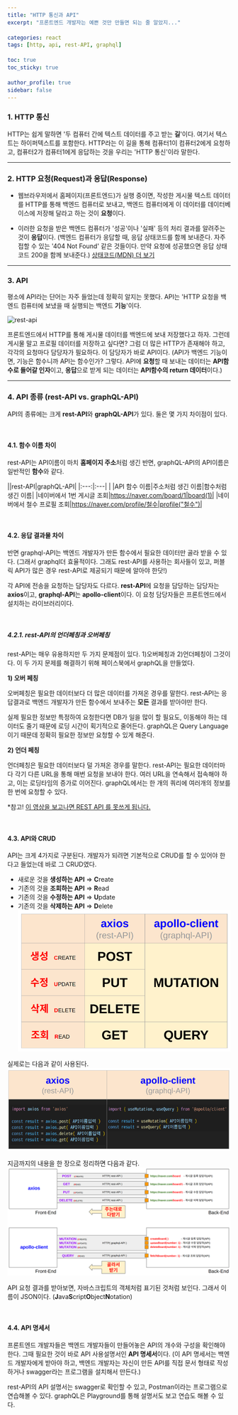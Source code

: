 ```yaml
---
title: "HTTP 통신과 API"
excerpt: "프론트엔드 개발자는 예쁜 것만 만들면 되는 줄 알았지..."

categories: react
tags: [http, api, rest-API, graphql]

toc: true
toc_sticky: true

author_profile: true
sidebar: false
---
```


### 1. HTTP 통신

HTTP는 쉽게 말하면 '두 컴퓨터 간에 텍스트 데이터를 주고 받는 **길**'이다. 여기서 텍스트는 하이퍼텍스트를 포함한다. HTTP라는 이 길을 통해 컴퓨터1이 컴퓨터2에게 요청하고, 컴퓨터2가 컴퓨터1에게 응답하는 것을 우리는 'HTTP 통신'이라 말한다.

---

### 2. HTTP 요청(Request)과 응답(Response)

- 웹브라우저에서 홈페이지(프론트엔드)가 실행 중이면, 작성한 게시물 텍스트 데이터를 HTTP를 통해 백엔드 컴퓨터로 보내고, 백엔드 컴퓨터에게 이 데이터를 데이터베이스에 저장해 달라고 하는 것이 **요청**이다.

- 이러한 요청을 받은 백엔드 컴퓨터가 '성공'이나 '실패' 등의 처리 결과를 알려주는 것이 **응답**이다.
  (백엔드 컴퓨터가 응답할 때, 응답 상태코드를 함께 보내준다. 자주 접할 수 있는 '404 Not Found' 같은 것들이다. 만약 요청에 성공했으면 응답 상태코드 200을 함께 보내준다.)
  [상태코드(MDN) 더 보기](https://developer.mozilla.org/ko/docs/Web/HTTP/Status)

---

### 3. API

평소에 API라는 단어는 자주 들었는데 정확히 알지는 못했다. API는 'HTTP 요청을 백엔드 컴퓨터에 보냈을 때 실행되는 백엔드 **기능**'이다.

![rest-api](https://medium.com/analytics-vidhya/building-an-api-to-fetch-memes-using-python-and-flask-f0991a949be0)

프론트엔드에서 HTTP를 통해 게시물 데이터를 백엔드에 보내 저장했다고 하자. 그런데 게시물 말고 프로필 데이터를 저장하고 싶다면? 그럼 더 많은 HTTP가 존재해야 하고, 각각의 요청마다 담당자가 필요하다. 이 담당자가 바로 API이다.
(API가 백엔드 기능이면, 기능은 함수니까 API는 함수인가? 그렇다. API에 **요청**할 때 보내는 데이터는 **API함수로 들어갈 인자**이고, **응답**으로 받게 되는 데이터는 **API함수의 return 데이터**이다.)

---

### 4. API 종류 (rest-API vs. graphQL-API)

API의 종류에는 크게 **rest-API**와 **graphQL-API**가 있다. 둘은 몇 가지 차이점이 있다.

<br>

#### 4.1. 함수 이름 차이

rest-API는 API이름이 마치 **홈페이지 주소**처럼 생긴 반면, graphQL-API의 API이름은 일반적인 **함수**와 같다.

||rest-API|graphQL-API|
|:---:|:---| |
|API 함수 이름|주소처럼 생긴 이름|함수처럼 생긴 이름|
|네이버에서 1번 게시글 조회|https://naver.com/board/1|board(1)|
|네이버에서 철수 프로필 조회|https://naver.com/profile/철수|profile("철수")|

<br>

#### 4.2. 응답 결과물 차이

반면 graphql-API는 백엔드 개발자가 만든 함수에서 필요한 데이터만 골라 받을 수 있다. (그래서 graphql더 효율적이다. 그래도 rest-API를 사용하는 회사들이 있고, 퍼블릭 API가 많은 경우 rest-API로 제공되기 때문에 알아야 한닷!)

각 API에 전송을 요청하는 담당자도 다르다. **rest-API**에 요청을 담당하는 담당자는 **axios**이고, **graphql-API**는 **apollo-client**이다. 이 요청 담당자들은 프론트엔드에서 설치하는 라이브러리이다.

<br>

##### 4.2.1. rest-API의 언더페칭과 오버페칭

rest-API는 매우 유용하지만 두 가지 문제점이 있다. 1)오버페칭과 2)언더페칭이 그것이다. 이 두 가지 문제를 해결하기 위해 페이스북에서 graphQL을 만들었다.

**1) 오버 페칭**

오버페칭은 필요한 데이터보다 더 많은 데이터를 가져온 경우를 말한다. rest-API는 응답결과로 백엔드 개발자가 만든 함수에서 보내주는 **모든** 결과를 받아야만 한다.

실제 필요한 정보만 특정하여 요청한다면 DB가 일을 많이 할 필요도, 이동해야 하는 데이터도 줄기 때문에 로딩 시간이 획기적으로 줄어든다. graphQL은 Query Language이기 때문데 정확히 필요한 정보만 요청할 수 있게 해준다.

**2) 언더 페칭**

언더페칭은 필요한 데이터보다 덜 가져온 경우를 말한다. rest-API는 필요한 데이터마다 각기 다른 URL을 통해 매번 요청을 보내야 한다. 여러 URL을 연속해서 접속해야 하고, 이는 로딩타임의 증가로 이어진다. graphQL에서는 한 개의 쿼리에 여러개의 정보를 한 번에 요청할 수 있다.

\*참고! [이 영상을 보고나면 REST API 를 못쓰게 됩니다.](https://www.youtube.com/watch?v=N-81mS2vldI)

<br>

#### 4.3. API와 CRUD

API는 크게 4가지로 구분된다. 개발자가 되려면 기본적으로 CRUD를 할 수 있어야 한다고 들었는데 바로 그 CRUD였다.

- 새로운 것을 **생성하는 API** => **C**reate
- 기존의 것을 **조회하는 API** => **R**ead
- 기존의 것을 **수정하는 API** => **U**pdate
- 기존의 것을 **삭제하는 API** => **D**elete
  ![crud](/assets/images/api/crud.png)

실제로는 다음과 같이 사용된다.
![crud_usage](/assets/images/api/crud_usage.png)

지금까지의 내용을 한 장으로 정리하면 다음과 같다.
![api_summary](/assets/images/api/api_summary.png)

API 요청 결과를 받아보면, 자바스크립트의 객체처럼 표기된 것처럼 보인다. 그래서 이름이 JSON이다. (**J**ava**S**cript**O**bject**N**otation)

<br>

#### 4.4. API 명세서

프론트엔드 개발자들은 백엔드 개발자들이 만들어놓은 API의 개수와 구성을 확인해야 한다. 그때 필요한 것이 바로 API 사용설명서인 **API 명세서**이다. (이 API 명세서는 백엔드 개발자에게 받아야 하고, 백엔드 개발자는 자신이 만든 API를 직접 문서 형태로 작성하거나 swagger라는 프로그램을 설치해서 만든다.)

rest-API의 API 설명서는 swagger로 확인할 수 있고, Postman이라는 프로그램으로 연습해볼 수 있다.
graphQL은 Playground를 통해 설명서도 보고 연습도 해볼 수 있다.
